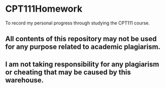 # CPT111Homework
To record my personal progress through studying the CPT111 course.
## All contents of this repository may not be used for any purpose related to academic plagiarism.
## I am not taking responsibility for any plagiarism or cheating that may be caused by this warehouse.
